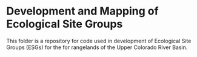 # Development and Mapping of Ecological Site Groups

This folder is a repository for code used in development of Ecological Site Groups (ESGs) for the for rangelands of the Upper Colorado River Basin.

